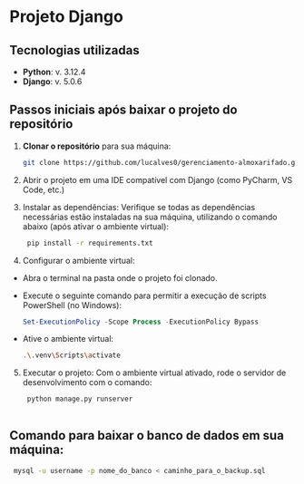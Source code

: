 # Projeto Django

## Tecnologias utilizadas

- **Python**: v. 3.12.4
- **Django**: v. 5.0.6

## Passos iniciais após baixar o projeto do repositório

1. **Clonar o repositório** para sua máquina:
 
   ```bash
   git clone https://github.com/lucalves0/gerenciamento-almoxarifado.git)
   
2. Abrir o projeto em uma IDE compatível com Django (como PyCharm, VS Code, etc.)
3. Instalar as dependências: Verifique se todas as dependências necessárias estão instaladas na sua máquina, utilizando o comando abaixo (após ativar o ambiente virtual):

   ```bash
    pip install -r requirements.txt   
5. Configurar o ambiente virtual:
  - Abra o terminal na pasta onde o projeto foi clonado.
  - Execute o seguinte comando para permitir a execução de scripts PowerShell (no Windows):
    
     ```powershell
     Set-ExecutionPolicy -Scope Process -ExecutionPolicy Bypass

  - Ative o ambiente virtual: 
      ```bash
      .\.venv\Scripts\activate
5. Executar o projeto: Com o ambiente virtual ativado, rode o servidor de desenvolvimento com o comando:

   ```bash
    python manage.py runserver
    
## Comando para baixar o banco de dados em sua máquina:
 
   ```bash
    mysql -u username -p nome_do_banco < caminho_para_o_backup.sql

    
